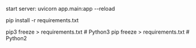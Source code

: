 start server: uvicorn app.main:app --reload

pip install -r requirements.txt

pip3 freeze > requirements.txt  # Python3
pip freeze > requirements.txt  # Python2